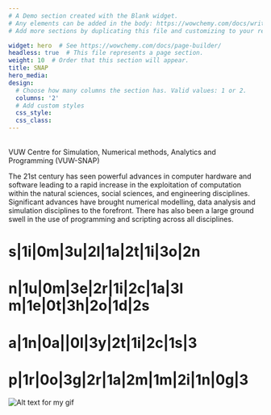 ```yaml
---
# A Demo section created with the Blank widget.
# Any elements can be added in the body: https://wowchemy.com/docs/writing-markdown-latex/
# Add more sections by duplicating this file and customizing to your requirements.

widget: hero  # See https://wowchemy.com/docs/page-builder/
headless: true  # This file represents a page section.
weight: 10  # Order that this section will appear.
title: SNAP
hero_media: 
design:
  # Choose how many columns the section has. Valid values: 1 or 2.
  columns: '2'
  # Add custom styles
  css_style:
  css_class:
---
```


<br>
VUW Centre for Simulation, Numerical methods, Analytics and Programming (VUW-SNAP)


The 21st century has seen powerful advances in computer hardware and software leading to a rapid increase in the exploitation of computation within the natural sciences, social sciences, and engineering disciplines. Significant advances have brought numerical modelling, data analysis and simulation disciplines to the forefront. There has also been a large ground swell in the use of programming and scripting across all disciplines.

# s|1i|0m|3u|2l|1a|2t|1i|3o|2n
# n|1u|0m|3e|2r|1i|2c|1a|3l m|1e|0t|3h|2o|1d|2s
# a|1n|0a||0l|3y|2t|1i|2c|1s|3
# p|1r|0o|3g|2r|1a|2m|1m|2i|1n|0g|3

 ![Alt text for my gif](/uploads/Hunt_chem_model_transp.gif)